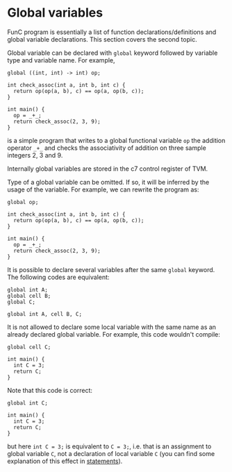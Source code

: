 # Global variables
FunC program is essentially a list of function declarations/definitions and global variable declarations. This section covers the second topic.

Global variable can be declared with `global` keyword followed by variable type and variable name. For example,
```
global ((int, int) -> int) op;

int check_assoc(int a, int b, int c) {
  return op(op(a, b), c) == op(a, op(b, c));
}

int main() {
  op = _+_;
  return check_assoc(2, 3, 9);
}
```
is a simple program that writes to a global functional variable `op` the addition operator `_+_` and checks the associativity of addition on three sample integers 2, 3 and 9.

Internally global variables are stored in the c7 control register of TVM.

Type of a global variable can be omitted. If so, it will be inferred by the usage of the variable. For example, we can rewrite the program as:
```
global op;

int check_assoc(int a, int b, int c) {
  return op(op(a, b), c) == op(a, op(b, c));
}

int main() {
  op = _+_;
  return check_assoc(2, 3, 9);
}
```

It is possible to declare several variables after the same `global` keyword. The following codes are equivalent:
```
global int A;
global cell B;
global C;
```
```
global int A, cell B, C;
```

It is not allowed to declare some local variable with the same name as an already declared global variable. For example, this code wouldn't compile:
```
global cell C;

int main() {
  int C = 3;
  return C;
}
```
Note that this code is correct:
```
global int C;

int main() {
  int C = 3;
  return C;
}
```
but here `int C = 3;` is equivalent to `C = 3;`, i.e. that is an assignment to global variable `C`, not a declaration of local variable `C` (you can find some explanation of this effect in [statements](/develop/func/statements.md?id=variable-declaration)).
